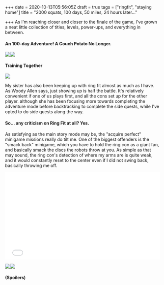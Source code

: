 +++
date = 2020-10-13T05:56:05Z
draft = true
tags = ["ringfit", "staying home"]
title = "2000 squats, 100 days, 50 miles, 24 hours later..."

+++
As I'm reaching closer and closer to the finale of the game, I've grown a neat little collection of titles, levels, power-ups, and everything in between.

#### An 100-day Adventure! A Couch Potato No Longer.

![](/uploads/ekvrv0vvkaaq8fh.jpg)![](/uploads/ekppc7duwaajihs.jpg)

#### Training Together

![](/uploads/ekppc67uwaec1d1.jpg)

My sister has also been keeping up with ring fit almost as much as I have. As Woody Allen says, just showing up is half the battle. It's relatively convenient if one of us plays first, and all the cons set up for the other player. although she has been focusing more towards completing the adventure mode before backtracking to complete the side quests, while I've opted to do side quests along the way. 

#### So... any criticism on Ring Fit at all? Yes.

As satisfying as the main story mode may be, the "acquire perfect" minigame missions really do tilt me. One of the biggest offenders is the "smack back" minigame, which you have to hold the ring con as a giant fan, and basically smack the discs the robots throw at you. As simple as that may sound, the ring con's detection of where my arms are is quite weak, and it would constantly reset to the center even if I did not swing back, basically throwing me off.

<style>.embed-container { position: relative; padding-bottom: 56.25%; height: 0; overflow: hidden; max-width: 100%; } .embed-container iframe, .embed-container object, .embed-container embed { position: absolute; top: 0; left: 0; width: 100%; height: 100%; }</style><div class='embed-container'><iframe src='[https://www.youtube.com/embed/o83te2PmqYA](https://www.youtube.com/embed/o83te2PmqYA "https://www.youtube.com/embed/o83te2PmqYA")' frameborder='0' allowfullscreen></iframe></div>

![](/uploads/ejm9kuku4aazwp.jpg)![](/uploads/ejm9kukuwaa-zld.jpg)

#### (Spoilers)